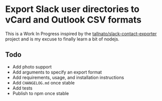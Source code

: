 # Export Slack user directories to vCard and Outlook CSV formats

This is a Work In Progress inspired by the [tallnato/slack-contact-exporter](https://github.com/tallnato/slack-contact-exporter) project and is my excuse to finally learn a bit of nodejs.

## Todo
 * Add photo support
 * Add arguments to specify an export format
 * Add requirements, usage, and installation instructions
 * Add `CHANGELOG.md` once stable
 * Add tests
 * Publish to npm once stable
